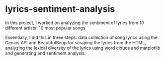 # lyrics-sentiment-analysis
In this project, I worked on analyzing the sentiment of lyrics from 10 different artists' 10 most popular
songs. 

Essentially, I did this in three steps: data collection of song lyrics using the Genius API and BeautifulSoup for scraping the lyrics from the HTML, analyzing the lexical diversity of the lyrics using word clouds and matplotlib and generating and sentiment analysis. 
